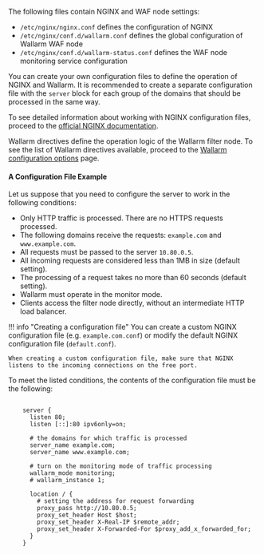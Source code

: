 The following files contain NGINX and WAF node settings:

* `/etc/nginx/nginx.conf` defines the configuration of NGINX
* `/etc/nginx/conf.d/wallarm.conf` defines the global configuration of Wallarm WAF node
* `/etc/nginx/conf.d/wallarm‑status.conf` defines the WAF node monitoring service configuration

You can create your own configuration files to define the operation of NGINX and Wallarm. It is recommended to create a separate configuration file with the `server` block for each group of the domains that should be processed in the same way.

To see detailed information about working with NGINX configuration files, proceed to the [official NGINX documentation](https://nginx.org/en/docs/beginners_guide.html).

Wallarm directives define the operation logic of the Wallarm filter node. To see the list of Wallarm directives available, proceed to the [Wallarm configuration options](configure-parameters-en.md) page.

#### A Configuration File Example

Let us suppose that you need to configure the server to work in the following conditions:
* Only HTTP traffic is processed. There are no HTTPS requests processed.
* The following domains receive the requests: `example.com` and `www.example.com`.
* All requests must be passed to the server `10.80.0.5`.
* All incoming requests are considered less than 1MB in size (default setting).
* The processing of a request takes no more than 60 seconds (default setting).
* Wallarm must operate in the monitor mode.
* Clients access the filter node directly, without an intermediate HTTP load balancer.

!!! info "Creating a configuration file"
    You can create a custom NGINX configuration file (e.g. `example.com.conf`) or modify the default NGINX configuration file (`default.conf`).
    
    When creating a custom configuration file, make sure that NGINX listens to the incoming connections on the free port.


To meet the listed conditions, the contents of the configuration file must be the following:

```

    server {
      listen 80;
      listen [::]:80 ipv6only=on;

      # the domains for which traffic is processed
      server_name example.com; 
      server_name www.example.com;

      # turn on the monitoring mode of traffic processing
      wallarm_mode monitoring; 
      # wallarm_instance 1;

      location / {
        # setting the address for request forwarding
        proxy_pass http://10.80.0.5; 
        proxy_set_header Host $host;
        proxy_set_header X-Real-IP $remote_addr;
        proxy_set_header X-Forwarded-For $proxy_add_x_forwarded_for;
      }
    }

```